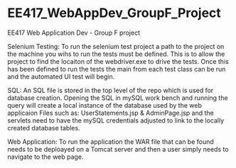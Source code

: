 # EE417_WebAppDev_GroupF_Project
EE417 Web Application Dev - Group F project

Selenium Testing:
To run the selenium test project a path to the project on the machine you wihs to run the tests must be defined.
This is to allow the project to find the locaiton of the webdriver.exe to drive the tests. 
Once this has been defined to run the tests the main from each test class can be run and the automated UI test will begin.

SQL: 
An SQL file is stored in the top level of the repo which is used for database creation. 
Opening the SQL in mySQL work bench and running the query will create a local instance of the database used by the web applicaion
Files such as:
UserStatements.jsp & AdminPage.jsp and the servlets need to have the mySQL credentials adjusted to link to the locally created database tables.

Web Application:
To run the application the WAR file that can be found needs to be deploayed on a Tomcat server and then a user simply needs to navigate to the web page.
